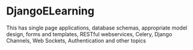 # DjangoELearning

This has single page applications, database schemas, appropriate model design, forms and 
templates, RESTful webservices, Celery, Django Channels, Web Sockets, Authentication 
and other topics
